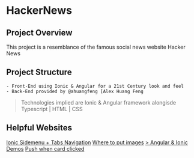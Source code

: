 # HackerNews

## Project Overview
This project is a resemblance of the famous social news website Hacker News

## Project Structure
    - Front-End using Ionic & Angular for a 21st Century look and feel
    - Back-End provided by @ahuangfeng [Alex Huang Feng
> Technologies implied are Ionic & Angular framework alongisde Typescript | HTML | CSS

## Helpful Websites
<a href="https://devdactic.com/ionic-side-menu-tabs/">Ionic Sidemenu + Tabs Navigation</a>
<a href="https://forum.ionicframework.com/t/where-should-i-put-images/41463/6">Where to put images</a>
<a href="https://demo.mobiscroll.com/angular/alerts-notifications#">> Angular & Ionic Demos</a>
<a href="https://github.com/CsgeeksYoutube/IONIC-3-tab-App/tree/master/tutorial%2029%20and%2030">Push when card clicked</a>